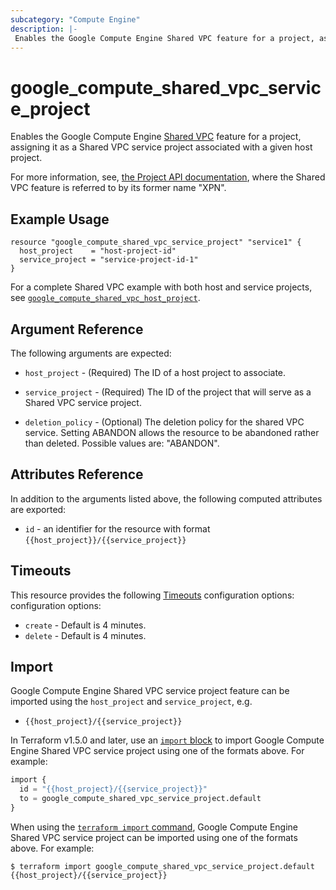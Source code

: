 ```yaml
---
subcategory: "Compute Engine"
description: |-
 Enables the Google Compute Engine Shared VPC feature for a project, assigning it as a service project.
---
```


# google_compute_shared_vpc_service_project

Enables the Google Compute Engine
[Shared VPC](https://cloud.google.com/compute/docs/shared-vpc)
feature for a project, assigning it as a Shared VPC service project associated
with a given host project.

For more information, see,
[the Project API documentation](https://cloud.google.com/compute/docs/reference/latest/projects),
where the Shared VPC feature is referred to by its former name "XPN".

## Example Usage

```hcl
resource "google_compute_shared_vpc_service_project" "service1" {
  host_project    = "host-project-id"
  service_project = "service-project-id-1"
}
```

For a complete Shared VPC example with both host and service projects, see
[`google_compute_shared_vpc_host_project`](/docs/providers/google/r/compute_shared_vpc_host_project.html).

## Argument Reference

The following arguments are expected:

* `host_project` - (Required) The ID of a host project to associate.

* `service_project` - (Required) The ID of the project that will serve as a Shared VPC service project.

* `deletion_policy` - (Optional) The deletion policy for the shared VPC service. Setting ABANDON allows the resource to be abandoned rather than deleted. Possible values are: "ABANDON".

## Attributes Reference

In addition to the arguments listed above, the following computed attributes are exported:

* `id` - an identifier for the resource with format `{{host_project}}/{{service_project}}`

## Timeouts

This resource provides the following
[Timeouts](https://developer.hashicorp.com/terraform/plugin/sdkv2/resources/retries-and-customizable-timeouts) configuration options: configuration options:

- `create` - Default is 4 minutes.
- `delete` - Default is 4 minutes.

## Import

Google Compute Engine Shared VPC service project feature can be imported using the `host_project` and `service_project`, e.g.

* `{{host_project}/{{service_project}}`

In Terraform v1.5.0 and later, use an [`import` block](https://developer.hashicorp.com/terraform/language/import) to import Google Compute Engine Shared VPC service project using one of the formats above. For example:

```tf
import {
  id = "{{host_project}/{{service_project}}"
  to = google_compute_shared_vpc_service_project.default
}
```

When using the [`terraform import` command](https://developer.hashicorp.com/terraform/cli/commands/import), Google Compute Engine Shared VPC service project can be imported using one of the formats above. For example:

```
$ terraform import google_compute_shared_vpc_service_project.default {{host_project}/{{service_project}}
``````
